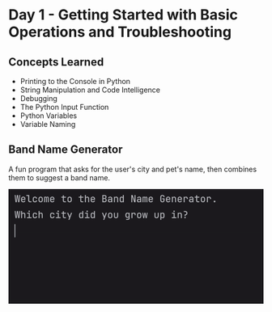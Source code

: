 # Day 1 - Getting Started with Basic Operations and Troubleshooting
## Concepts Learned
- Printing to the Console in Python
- String Manipulation and Code Intelligence
- Debugging
- The Python Input Function
- Python Variables
- Variable Naming
## Band Name Generator
A fun program that asks for the user's city and pet's name, then combines them to suggest a band name.  

![Day 1 Code Demo](../gifs/Day001.gif)
